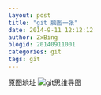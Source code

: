 ```yaml
---
layout: post
title: "git 脑图一张"
date: 2014-9-11 12:12:12
author: ZxBing
blogid: 20140911001
categories: git
tags: git
---
```

[原图地址](http://www.heiniuhaha.com/lessons/2012/08/09/use-jekyll-build-blog/ "git思维导图原图地址")
![git思维导图](http://zxspace.qiniudn.com/blog/git-api.png "git思维导图")
